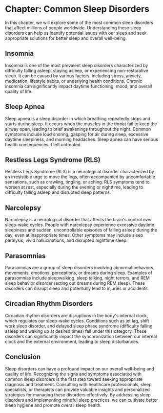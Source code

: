 Chapter: Common Sleep Disorders
===============================

In this chapter, we will explore some of the most common sleep disorders that affect millions of people worldwide. Understanding these sleep disorders can help us identify potential issues with our sleep and seek appropriate solutions for better sleep and overall well-being.

Insomnia
--------

Insomnia is one of the most prevalent sleep disorders characterized by difficulty falling asleep, staying asleep, or experiencing non-restorative sleep. It can be caused by various factors, including stress, anxiety, medication, lifestyle habits, or underlying health conditions. Chronic insomnia can significantly impact daytime functioning, mood, and overall quality of life.

Sleep Apnea
-----------

Sleep apnea is a sleep disorder in which breathing repeatedly stops and starts during sleep. It occurs when the muscles in the throat fail to keep the airway open, leading to brief awakenings throughout the night. Common symptoms include loud snoring, gasping for air during sleep, excessive daytime sleepiness, and morning headaches. Sleep apnea can have serious health consequences if left untreated.

Restless Legs Syndrome (RLS)
----------------------------

Restless Legs Syndrome (RLS) is a neurological disorder characterized by an irresistible urge to move the legs, often accompanied by uncomfortable sensations, such as crawling, tingling, or aching. RLS symptoms tend to worsen at rest, especially during the evening or nighttime, leading to difficulty falling asleep and disrupted sleep patterns.

Narcolepsy
----------

Narcolepsy is a neurological disorder that affects the brain's control over sleep-wake cycles. People with narcolepsy experience excessive daytime sleepiness and sudden, uncontrollable episodes of falling asleep during the day, even at inappropriate times. Other symptoms may include sleep paralysis, vivid hallucinations, and disrupted nighttime sleep.

Parasomnias
-----------

Parasomnias are a group of sleep disorders involving abnormal behaviors, movements, emotions, perceptions, or dreams during sleep. Examples of parasomnias include sleepwalking, sleep talking, night terrors, and REM sleep behavior disorder (acting out dreams during REM sleep). These disorders can disrupt sleep and potentially lead to injuries or accidents.

Circadian Rhythm Disorders
--------------------------

Circadian rhythm disorders are disruptions in the body's internal clock, which regulates our sleep-wake cycles. Conditions such as jet lag, shift work sleep disorder, and delayed sleep phase syndrome (difficulty falling asleep and waking up at desired times) fall under this category. These disorders can significantly impact the synchronization between our internal clock and the external environment, leading to sleep disturbances.

Conclusion
----------

Sleep disorders can have a profound impact on our overall well-being and quality of life. Recognizing the signs and symptoms associated with common sleep disorders is the first step toward seeking appropriate diagnosis and treatment. Consulting with healthcare professionals, sleep specialists, or therapists can provide valuable insights and personalized strategies for managing these disorders effectively. By addressing sleep disorders and implementing mindful sleep practices, we can cultivate better sleep hygiene and promote overall sleep health.
